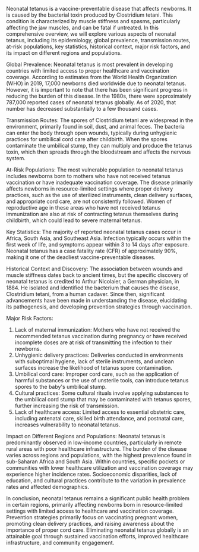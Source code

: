 Neonatal tetanus is a vaccine-preventable disease that affects newborns. It is caused by the bacterial toxin produced by Clostridium tetani. This condition is characterized by muscle stiffness and spasms, particularly affecting the jaw muscles, and can be fatal if untreated. In this comprehensive overview, we will explore various aspects of neonatal tetanus, including its epidemiology, global prevalence, transmission routes, at-risk populations, key statistics, historical context, major risk factors, and its impact on different regions and populations.

Global Prevalence:
Neonatal tetanus is most prevalent in developing countries with limited access to proper healthcare and vaccination coverage. According to estimates from the World Health Organization (WHO) in 2019, 17,000 newborns died worldwide due to neonatal tetanus. However, it is important to note that there has been significant progress in reducing the burden of this disease. In the 1980s, there were approximately 787,000 reported cases of neonatal tetanus globally. As of 2020, that number has decreased substantially to a few thousand cases.

Transmission Routes:
The spores of Clostridium tetani are widespread in the environment, primarily found in soil, dust, and animal feces. The bacteria can enter the body through open wounds, typically during unhygienic practices for umbilical cord care after childbirth. When the spores contaminate the umbilical stump, they can multiply and produce the tetanus toxin, which then spreads through the bloodstream and affects the nervous system.

At-Risk Populations:
The most vulnerable population to neonatal tetanus includes newborns born to mothers who have not received tetanus vaccination or have inadequate vaccination coverage. The disease primarily affects newborns in resource-limited settings where proper delivery practices, such as the use of sterilized instruments, clean delivery surfaces, and appropriate cord care, are not consistently followed. Women of reproductive age in these areas who have not received tetanus immunization are also at risk of contracting tetanus themselves during childbirth, which could lead to severe maternal tetanus.

Key Statistics:
The majority of reported neonatal tetanus cases occur in Africa, South Asia, and Southeast Asia. Infection typically occurs within the first week of life, and symptoms appear within 3 to 14 days after exposure. Neonatal tetanus has a case fatality rate (CFR) of approximately 90%, making it one of the deadliest vaccine-preventable diseases.

Historical Context and Discovery:
The association between wounds and muscle stiffness dates back to ancient times, but the specific discovery of neonatal tetanus is credited to Arthur Nicolaier, a German physician, in 1884. He isolated and identified the bacterium that causes the disease, Clostridium tetani, from a human cadaver. Since then, significant advancements have been made in understanding the disease, elucidating its pathogenesis, and developing prevention strategies through vaccination.

Major Risk Factors:
1. Lack of maternal immunization: Mothers who have not received the recommended tetanus vaccination during pregnancy or have received incomplete doses are at risk of transmitting the infection to their newborns.
2. Unhygienic delivery practices: Deliveries conducted in environments with suboptimal hygiene, lack of sterile instruments, and unclean surfaces increase the likelihood of tetanus spore contamination.
3. Umbilical cord care: Improper cord care, such as the application of harmful substances or the use of unsterile tools, can introduce tetanus spores to the baby's umbilical stump.
4. Cultural practices: Some cultural rituals involve applying substances to the umbilical cord stump that may be contaminated with tetanus spores, further increasing the risk of transmission.
5. Lack of healthcare access: Limited access to essential obstetric care, including antenatal care, skilled birth attendance, and postnatal care, increases vulnerability to neonatal tetanus.

Impact on Different Regions and Populations:
Neonatal tetanus is predominantly observed in low-income countries, particularly in remote rural areas with poor healthcare infrastructure. The burden of the disease varies across regions and populations, with the highest prevalence found in sub-Saharan Africa and South Asia. Within countries, specific pockets or communities with lower healthcare utilization and vaccination coverage may experience higher incidence rates. Socioeconomic disparities, lack of education, and cultural practices contribute to the variation in prevalence rates and affected demographics.

In conclusion, neonatal tetanus remains a significant public health problem in certain regions, primarily affecting newborns born in resource-limited settings with limited access to healthcare and vaccination coverage. Prevention strategies primarily focus on vaccinating pregnant women, promoting clean delivery practices, and raising awareness about the importance of proper cord care. Eliminating neonatal tetanus globally is an attainable goal through sustained vaccination efforts, improved healthcare infrastructure, and community engagement.